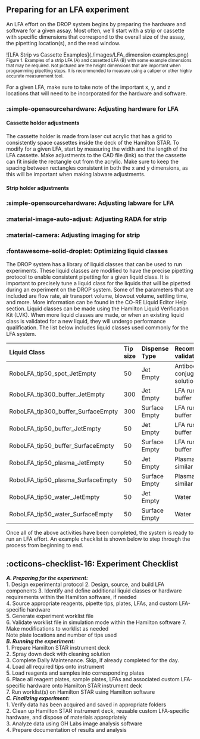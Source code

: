## Preparing for an LFA experiment 

An LFA effort on the DROP system begins by preparing the hardware and software for a given assay. Most often, we'll start with a strip or cassette with specific dimensions that correspond to the overall size of the assay, the pipetting location(s), and the read window. 

![LFA Strip vs Cassette Examples](./images/LFA_dimension examples.png) <br>
<small>Figure 1. Examples of a strip LFA (A) and cassetted LFA (B) with some example dimensions that may be required. Not pictured are the height dimensions that are important when programming pipetting steps. It is recommended to measure using a caliper or other highly accurate measurement tool. </small>

For a given LFA, make sure to take note of the important x, y, and z locations that will need to be incorporated for the hardware and software. 

### :simple-opensourcehardware:  **Adjusting hardware for LFA**

#### Cassette holder adjustments 

The cassette holder is made from laser cut acrylic that has a grid to consistently space cassettes inside the deck of the Hamilton STAR. To modify for a given LFA, start by measuring the width and the length of the LFA cassette. Make adjustments to the CAD file (link) so that the cassette can fit inside the rectangle cut from the acrylic. Make sure to keep the spacing between rectangles consistent in both the x and y dimensions, as this will be important when making labware adjustments. 


#### Strip holder adjustments 


### :simple-opensourcehardware:  **Adjusting labware for LFA**



### :material-image-auto-adjust: **Adjusting RADA for strip**



### :material-camera: **Adjusting imaging for strip** 



### :fontawesome-solid-droplet: **Optimizing liquid classes**

The DROP system has a library of liquid classes that can be used to run experiments. These liquid classes are modified to have the precise pipetting protocol to enable consistent pipetting for a given liquid class. It is important to precisely tune a liquid class for the liquids that will be pipetted during an experiment on the DROP system. Some of the parameters that are included are flow rate, air transport volume, blowout volume, settling time, and more. More information can be found in the CO-RE Liquid Editor Help section. Liquid classes can be made using the Hamilton Liquid Verification Kit (LVK). When more liquid classes are made, or when an existing liquid class is validated for a new liquid, they will undergo performance qualification. The list below includes liquid classes used commonly for the LFA system. 

| Liquid Class           | Tip size | Dispense Type     | Recommended validation for: |
| :-------------- | :-------------------- | :------------------- | :------------------- |
| RoboLFA_tip50_spot_JetEmpty | 50|Jet Empty | Antibody and conjugate solutions |
| RoboLFA_tip300_buffer_JetEmpty | 300|Jet Empty | LFA running buffer |
| RoboLFA_tip300_buffer_SurfaceEmpty | 300|Surface Empty | LFA running buffer |
| RoboLFA_tip50_buffer_JetEmpty | 50|Jet Empty | LFA running buffer |
| RoboLFA_tip50_buffer_SurfaceEmpty | 50|Surface Empty | LFA running buffer |
| RoboLFA_tip50_plasma_JetEmpty | 50|Jet Empty | Plasma or similar |
| RoboLFA_tip50_plasma_SurfaceEmpty | 50|Surface Empty | Plasma or similar |
| RoboLFA_tip50_water_JetEmpty | 50|Jet Empty | Water |
| RoboLFA_tip50_water_SurfaceEmpty | 50| Surface Empty | Water |

Once all of the above activities have been completed, the system is ready to run an LFA effort. An example checklist is shown below to step through the process from beginning to end. 

## :octicons-checklist-16: **Experiment Checklist**

***A. Preparing for the experiment:***  
    1. Design experimental protocol 
    2. Design, source, and build LFA components 
    3. Identify and define additional liquid classes or hardware requirements within the Hamilton software, if needed  
    4. Source appropriate reagents, pipette tips, plates, LFAs, and custom LFA-specific hardware  
    5. Generate experiment worklist file  
    6. Validate worklist file in simulation mode within the Hamilton software 
    7. Make modifications to worklist as needed   
    Note plate locations and number of tips used  
***B. Running the experiment:***  
    1. Prepare Hamilton STAR instrument deck   
    2. Spray down deck with cleaning solution  
    3. Complete Daily Maintenance. Skip, if already completed for the day.   
    4. Load all required tips onto instrument  
    5. Load reagents and samples into corresponding plates    
    6. Place all reagent plates, sample plates, LFAs and associated custom LFA-specific hardware onto Hamilton STAR instrument deck  
    7. Run worklist(s) on Hamilton STAR using Hamilton software  
***C. Finalizing experiment:***  
    1. Verify data has been acquired and saved in appropriate folders  
    2. Clean up Hamilton STAR instrument deck, reusable custom LFA-specific hardware, and dispose of materials appropriately  
    3. Analyze data using GH Labs image analysis software  
    4. Prepare documentation of results and analysis   

